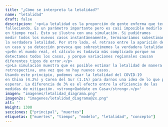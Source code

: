 ```yaml
---
title: "¿Cómo se interpreta la letalidad?"
name: "letalidad"
draft: false
descripcion: '<p>La letalidad es la proporción de gente enferma que termina
falleciendo. Es un parámetro importante pero es casi imposible medirlo
en tiempo real. Esto se ilustra con una simulación. Si pudiéramos
medir todos los nuevos casos instantáneamente, terminaríamos subestimando
la verdadera letalidad. Por otro lado, el retraso entre la aparición de
un caso y su detección provoca que sobrestimemos la verdadera letalidad.</p>
<p>En el mundo real, el cálculo es todavía más complicado porque no
detectamos todos los casos, y porque variaciones regionales causan
diferentes tipos de error.</p>
<p>La simulación muestra que es posible estimar la letalidad de manera
retrospectiva, una vez que no hay nuevos casos.
Usando este principio, podemos usar la letalidad del COVID-19
en China (4.2%) y Corea del Sur (1.1%) para darnos una idea de lo que podemos
esperar. La diferencia de 3% es el efecto entre la eficiencia de las
medidas de mitigación. <strong>Quédate en Casa</strong>.</p>'
imagen: "imagenes/letalidad_diagrama.png"
imagen2x: "imagenes/letalidad_diagrama@2x.png"
alt: ''
Weight: 1300
secciones: ["principal", "muertes"]
etiquetas: ["muertes", "tiempo", "modelo", "letalidad", "concepto"]
---
```

